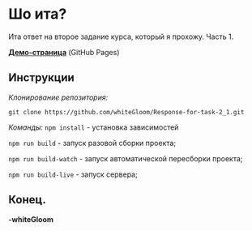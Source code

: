 # Шо ита?
Ита ответ на второе задание курса, который я прохожу. Часть 1.

**[Демо-страница](https://whitegloom.github.io/Response-for-task-2_1/ "Демо-страница")** (GitHub Pages)

## Инструкции
*Клонирование репозитория:*

`git clone https://github.com/whiteGloom/Response-for-task-2_1.git`

*Команды:*
`npm install` - установка зависимостей

`npm run build` - запуск разовой сборки проекта;

`npm run build-watch` - запуск автоматической пересборки проекта;

`npm run build-live` - запуск сервера;

## Конец.

**-whiteGloom**
